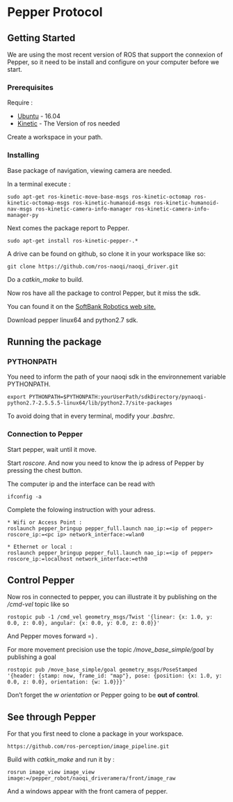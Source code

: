 # Pepper Protocol


## Getting Started

We are using the most recent version of ROS that support the connexion of Pepper, so it need to be install and configure on your computer before we start.

### Prerequisites

Require : 
* [Ubuntu](https://ubuntu-fr.org/telechargement) - 16.04
* [Kinetic](http://wiki.ros.org/kinetic/Installation/Ubuntu) - The Version of ros needed

Create a workspace in your path.

### Installing

Base package of navigation, viewing camera are needed.

In a terminal execute : 

```
sudo apt-get ros-kinetic-move-base-msgs ros-kinetic-octomap ros-kinetic-octomap-msgs ros-kinetic-humanoid-msgs ros-kinetic-humanoid-nav-msgs ros-kinetic-camera-info-manager ros-kinetic-camera-info-manager-py 
```

Next comes the package report to Pepper.

```
sudo apt-get install ros-kinetic-pepper-.*
```

A drive can be found on github, so clone it in your workspace like so:

```
git clone https://github.com/ros-naoqi/naoqi_driver.git
```

Do a *catkin_make* to build.

Now ros have all the package to control Pepper, but it miss the sdk.

You can found it on the [SoftBank Robotics web site.](https://developer.softbankrobotics.com/us-en/downloads/pepper)

Download pepper linux64 and python2.7 sdk.

## Running the package

### PYTHONPATH

You need to inform the path of your naoqi sdk in the environnement variable PYTHONPATH.

```
export PYTHONPATH=$PYTHONPATH:yourUserPath/sdkDirectory/pynaoqi-python2.7-2.5.5.5-linux64/lib/python2.7/site-packages
```

To avoid doing that in every terminal, modify your *.bashrc*.

### Connection to Pepper

Start pepper, wait until it move.

Start *roscore*. And now you need to know the ip adress of Pepper by pressing the chest button.

The computer ip and the interface can be read with

```
ifconfig -a
```

Complete the folowing instruction with your adress.

```
* Wifi or Access Point : 
roslaunch pepper_bringup pepper_full.launch nao_ip:=<ip of pepper> roscore_ip:=<pc ip> network_interface:=wlan0

* Ethernet or local :
roslaunch pepper_bringup pepper_full.launch nao_ip:=<ip of pepper> roscore_ip:=localhost network_interface:=eth0
```
## Control Pepper

Now ros in connected to pepper, you can illustrate it by publishing on the */cmd-vel* topic like so

```
rostopic pub -1 /cmd_vel geometry_msgs/Twist '{linear: {x: 1.0, y: 0.0, z: 0.0}, angular: {x: 0.0, y: 0.0, z: 0.0}}'
```

And Pepper moves forward =) .

For more movement precision use the topic */move_base_simple/goal* by publishing a goal

```
rostopic pub /move_base_simple/goal geometry_msgs/PoseStamped '{header: {stamp: now, frame_id: "map"}, pose: {position: {x: 1.0, y: 0.0, z: 0.0}, orientation: {w: 1.0}}}'
```
Don’t forget the *w orientation* or Pepper going to be **out of control**.

## See through Pepper

For that you first need to clone a package in your workspace.

```
https://github.com/ros-perception/image_pipeline.git
```

Build with *catkin_make* and run it by : 

```
rosrun image_view image_view image:=/pepper_robot/naoqi_driveramera/front/image_raw
```

And a windows appear with the front camera of pepper.
